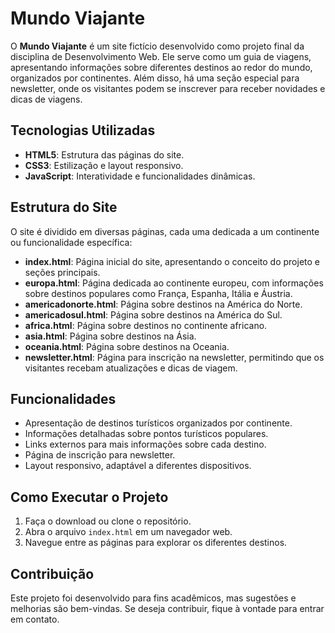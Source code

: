 # Mundo Viajante

O **Mundo Viajante** é um site fictício desenvolvido como projeto final da disciplina de Desenvolvimento Web. Ele serve como um guia de viagens, apresentando informações sobre diferentes destinos ao redor do mundo, organizados por continentes. Além disso, há uma seção especial para newsletter, onde os visitantes podem se inscrever para receber novidades e dicas de viagens.

## Tecnologias Utilizadas
- **HTML5**: Estrutura das páginas do site.
- **CSS3**: Estilização e layout responsivo.
- **JavaScript**: Interatividade e funcionalidades dinâmicas.

## Estrutura do Site
O site é dividido em diversas páginas, cada uma dedicada a um continente ou funcionalidade específica:

- **index.html**: Página inicial do site, apresentando o conceito do projeto e seções principais.
- **europa.html**: Página dedicada ao continente europeu, com informações sobre destinos populares como França, Espanha, Itália e Áustria.
- **americadonorte.html**: Página sobre destinos na América do Norte.
- **americadosul.html**: Página sobre destinos na América do Sul.
- **africa.html**: Página sobre destinos no continente africano.
- **asia.html**: Página sobre destinos na Ásia.
- **oceania.html**: Página sobre destinos na Oceania.
- **newsletter.html**: Página para inscrição na newsletter, permitindo que os visitantes recebam atualizações e dicas de viagem.

## Funcionalidades
- Apresentação de destinos turísticos organizados por continente.
- Informações detalhadas sobre pontos turísticos populares.
- Links externos para mais informações sobre cada destino.
- Página de inscrição para newsletter.
- Layout responsivo, adaptável a diferentes dispositivos.

## Como Executar o Projeto
1. Faça o download ou clone o repositório.
2. Abra o arquivo `index.html` em um navegador web.
3. Navegue entre as páginas para explorar os diferentes destinos.

## Contribuição
Este projeto foi desenvolvido para fins acadêmicos, mas sugestões e melhorias são bem-vindas. Se deseja contribuir, fique à vontade para entrar em contato.


